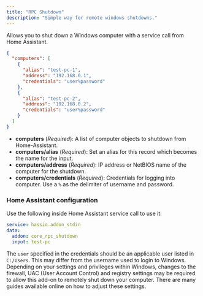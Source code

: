 ```yaml
---
title: "RPC Shutdown"
description: "Simple way for remote windows shutdowns."
---
```


Allows you to shut down a Windows computer with a service call from Home Assistant.

```json
{
  "computers": [
    {
      "alias": "test-pc-1",
      "address": "192.168.0.1",
      "credentials": "user%password"
    },
    {
      "alias": "test-pc-2",
      "address": "192.168.0.2",
      "credentials": "user%password"
    }
  ]
}
```

- **computers** (*Required*): A list of computer objects to shutdown from Home-Assistant.
- **computers/alias** (*Required*): Set an alias for this record which becomes the name for the input.
- **computers/address** (*Required*): IP address or NetBIOS name of the computer for the shutdown.
- **computers/credentials** (*Required*): Credentials for logging into computer. Use a `%` as the delimiter of username and password.

### Home Assistant configuration

Use the following inside Home Assistant service call to use it:

```yaml
service: hassio.addon_stdin
data:
  addon: core_rpc_shutdown
  input: test-pc
```

<div class='note'>

The `user` specified in the credentials should be an applicable user listed in `C:/Users`. This may differ from the username used to login to Windows. Depending on your settings and privileges within Windows, changes to the firewall, UAC (User Account Control) and registry settings may be required to allow this add-on to remotely shut down your computer. There are many guides available online on how to adjust these settings.

</div>
